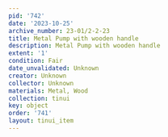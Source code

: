 ```yaml
---
pid: '742'
date: '2023-10-25'
archive_number: 23-01/2-2-23
title: Metal Pump with wooden handle
description: Metal Pump with wooden handle
extent: '1'
condition: Fair
date_unvalidated: Unknown
creator: Unknown
collector: Unknown
materials: Metal, Wood
collection: tinui
key: object
order: '741'
layout: tinui_item
---
```

